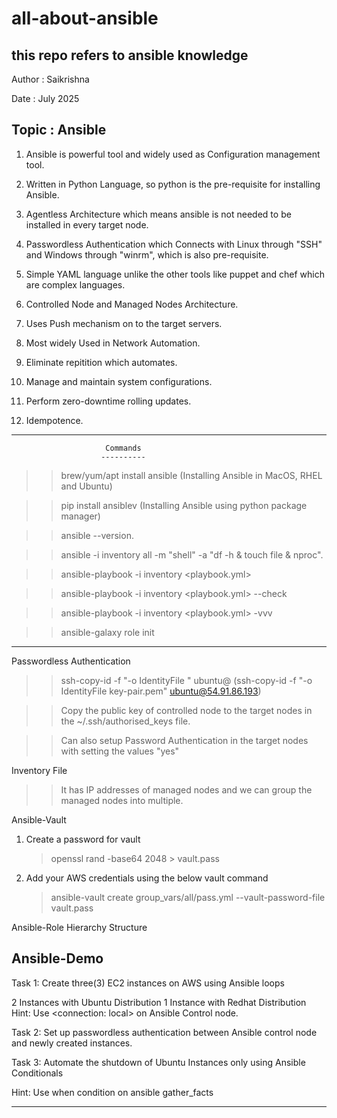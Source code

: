 # all-about-ansible
this repo refers to ansible knowledge
-----------------------------
Author : Saikrishna

Date : July 2025

Topic : Ansible
-----------------------------

1. Ansible is powerful tool and widely used as Configuration management tool.

2. Written in Python Language, so python is the pre-requisite for installing Ansible.

3. Agentless Architecture which means ansible is not needed to be installed in every target node.

4. Passwordless Authentication which Connects with Linux through "SSH" and Windows through "winrm", which is also pre-requisite.

5. Simple YAML language unlike the other tools like puppet and chef which are complex languages.

6. Controlled Node and Managed Nodes Architecture.

7. Uses Push mechanism on to the target servers. 

8. Most widely Used in Network Automation.

9. Eliminate repitition which automates.

10. Manage and maintain system configurations.

11. Perform zero-downtime rolling updates.

12. Idempotence.
----------------------------------------------------------------------------------------

                         Commands
                        ----------

>> brew/yum/apt install ansible (Installing Ansible in MacOS, RHEL and Ubuntu)

>> pip install ansiblev (Installing Ansible using python package manager)

>> ansible --version. 

>> ansible -i inventory all -m "shell" -a "df -h & touch file & nproc".

>> ansible-playbook -i inventory <playbook.yml>

>> ansible-playbook -i inventory <playbook.yml> --check 

>> ansible-playbook -i inventory <playbook.yml> -vvv 

>> ansible-galaxy role init <role-name>

-----------------------------------------------------------------------------------------

Passwordless Authentication

>> ssh-copy-id -f "-o IdentityFile <PATH TO PEM FILE>" ubuntu@<INSTANCE-PUBLIC-IP>
   (ssh-copy-id -f "-o IdentityFile key-pair.pem" ubuntu@54.91.86.193)

>> Copy the public key of controlled node to the target nodes in the ~/.ssh/authorised_keys file.

>> Can also setup Password Authentication in the target nodes with setting the values "yes"
 

Inventory File

>> It has IP addresses of managed nodes and we can group the managed nodes into multiple. 


Ansible-Vault

1. Create a password for vault
    
   > openssl rand -base64 2048 > vault.pass
   
2. Add your AWS credentials using the below vault command
    
   > ansible-vault create group_vars/all/pass.yml --vault-password-file vault.pass

Ansible-Role Hierarchy Structure

>> 

Ansible-Demo
---------------
Task 1:
Create three(3) EC2 instances on AWS using Ansible loops

2 Instances with Ubuntu Distribution
1 Instance with Redhat Distribution
Hint: Use <connection: local> on Ansible Control node.

Task 2:
Set up passwordless authentication between Ansible control node and newly created instances.

Task 3:
Automate the shutdown of Ubuntu Instances only using Ansible Conditionals

Hint: Use when condition on ansible gather_facts
 
-------------------------------------------------